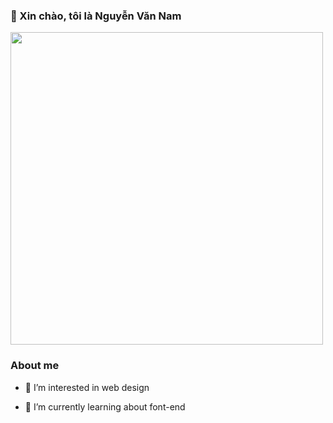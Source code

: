 ### 👋 Xin chào, tôi là Nguyễn Văn Nam
<a href="https://github.com/mann13112003"><img align="center" width="500" height="500" src="https://res.cloudinary.com/easy-frontend/image/upload/v1598840300/blog/programming_hgngx9.png"></a>  


### About me
- 👀 I’m interested in web design   

   
- 🌱 I’m currently learning about font-end


<!---
mann13112003/mann13112003 is a ✨ special ✨ repository because its `README.md` (this file) appears on your GitHub profile.
You can click the Preview link to take a look at your changes.
--->

